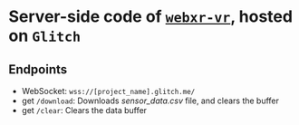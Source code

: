 # Server-side code of [`webxr-vr`](https://github.com/FarhanSadaf/webxr-vr), hosted on `Glitch`

## Endpoints
- WebSocket: `wss://[project_name].glitch.me/`
- get `/download`: Downloads *sensor_data.csv* file, and clears the buffer
- get `/clear`: Clears the data buffer